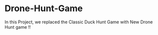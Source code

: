 # Drone-Hunt-Game
In this Project, we replaced the Classic Duck Hunt Game with New Drone Hunt game !!
